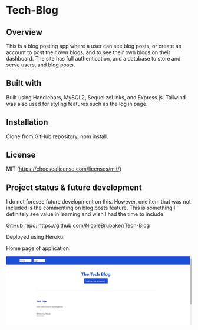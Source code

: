 # Tech-Blog

## Overview 

This is a blog posting app where a user can see blog posts, or create an account to post their own blogs, and to see their own blogs on their dashboard. The site has full authentication, and a database to store and serve users, and blog posts.

## Built with

Built using Handlebars, MySQL2, SequelizeLinks, and Express.js. Tailwind was also used for styling features such as the log in page.

## Installation

Clone from GitHub repository, npm install.

## License

MIT (https://choosealicense.com/licenses/mit/)

## Project status & future development

I do not foresee future development on this. However, one item that was not included is the commenting on blog posts feature. This is something I definitely see value in learning and wish I had the time to include. 

GitHub repo: https://github.com/NicoleBrubaker/Tech-Blog

Deployed using Heroku: 

Home page of application:

![tech blog home page](image.png)